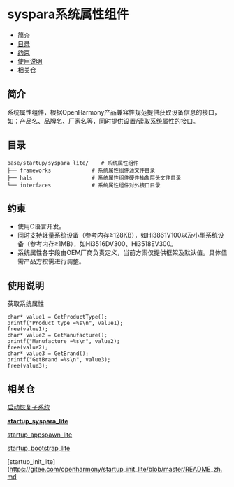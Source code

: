 # syspara系统属性组件<a name="ZH-CN_TOPIC_0000001081867232"></a>

-   [简介](#section469617221261)
-   [目录](#section692981610397)
-   [约束](#section741841418125)
-   [使用说明](#section1464106163817)
-   [相关仓](#section641143415335)

## 简介<a name="section469617221261"></a>

系统属性组件，根据OpenHarmony产品兼容性规范提供获取设备信息的接口，如：产品名、品牌名、厂家名等，同时提供设置/读取系统属性的接口。

## 目录<a name="section692981610397"></a>

```
base/startup/syspara_lite/    # 系统属性组件
├── frameworks             # 系统属性组件源文件目录
├── hals                   # 系统属性组件硬件抽象层头文件目录
└── interfaces             # 系统属性组件对外接口目录
```

## 约束<a name="section741841418125"></a>

-   使用C语言开发。
-   同时支持轻量系统设备（参考内存≥128KB），如Hi3861V100以及小型系统设备（参考内存≥1MB），如Hi3516DV300、Hi3518EV300。
-   系统属性各字段由OEM厂商负责定义，当前方案仅提供框架及默认值。具体值需产品方按需进行调整。

## 使用说明<a name="section1464106163817"></a>

获取系统属性

```
char* value1 = GetProductType();
printf("Product type =%s\n", value1);
free(value1);
char* value2 = GetManufacture();
printf("Manufacture =%s\n", value2);
free(value2);
char* value3 = GetBrand();
printf("GetBrand =%s\n", value3);
free(value3);
```

## 相关仓<a name="section641143415335"></a>

[启动恢复子系统](https://gitee.com/openharmony/docs/blob/master/zh-cn/readme/%E5%90%AF%E5%8A%A8%E6%81%A2%E5%A4%8D%E5%AD%90%E7%B3%BB%E7%BB%9F.md)

**[startup\_syspara\_lite](https://gitee.com/openharmony/startup_syspara_lite/blob/master/README_zh.md)**

[startup\_appspawn\_lite](https://gitee.com/openharmony/startup_appspawn_lite/blob/master/README_zh.md)

[startup\_bootstrap\_lite](https://gitee.com/openharmony/startup_bootstrap_lite/blob/master/README_zh.md)

[startup\_init\_lite](https://gitee.com/openharmony/startup_init_lite/blob/master/README_zh.md

